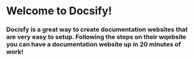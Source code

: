 # Welcome to Docsify!

### Docisfy is a great way to create documentation websites that are very easy to setup. Following the steps on their wqebsite you can have a documentation website up in 20 minutes of work!
